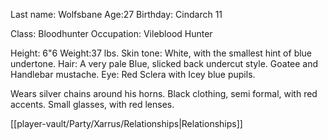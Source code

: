Last name: Wolfsbane
Age:27
Birthday: Cindarch 11

Class: Bloodhunter
Occupation: Vileblood Hunter

Height: 6"6
Weight:37 lbs.
Skin tone: White, with the smallest hint of blue undertone.
Hair: A very pale Blue, slicked back undercut style. Goatee and Handlebar mustache.
Eye: Red Sclera with Icey blue pupils.

Wears silver chains around his horns.
Black clothing, semi formal, with red accents. 
Small glasses, with red lenses.

[[player-vault/Party/Xarrus/Relationships|Relationships]]